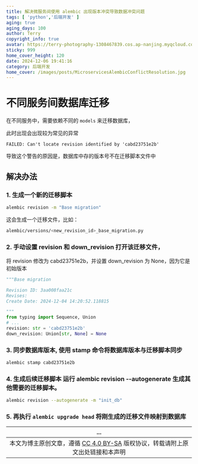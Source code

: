 ```yaml
---
title: 解决微服务间使用 alembic 出现版本冲突导致数据冲突问题
tags: [ 'python','后端开发' ]
aging: true
aging_days: 100
author: Terry
copyright_info: true
avatar: https://terry-photography-1308467839.cos.ap-nanjing.myqcloud.com/icon/logo.svg
sticky: 999
home_cover_height: 120
date: 2024-12-06 19:41:16
category: 后端开发
home_cover: /images/posts/MicroservicesAlembicConflictResolution.jpg
---
```


# 不同服务间数据库迁移

在不同服务中，需要依赖不同的 `models` 来迁移数据库，

此时出现会出现较为常见的异常

```log
FAILED: Can't locate revision identified by 'cabd23751e2b'
```

导致这个警告的原因是，数据库中存的版本号不在迁移脚本文件中

## 解决办法

### 1. 生成一个新的迁移脚本

   ```bash
   alembic revision -m "Base migration"
   ```

这会生成一个迁移文件，比如：

   ```bash
   alembic/versions/<new_revision_id>_base_migration.py
   ```

### 2. 手动设置 revision 和 down_revision 打开该迁移文件，

将 revision 修改为 cabd23751e2b，并设置 down_revision 为 None，因为它是初始版本

   ```python
   """Base migration

   Revision ID: 3aa008faa21c
   Revises:
   Create Date: 2024-12-04 14:20:52.118815

   """
   from typing import Sequence, Union
   # ...
   revision: str = 'cabd23751e2b'
   down_revision: Union[str, None] = None
   ```

### 3. 同步数据库版本, 使用 stamp 命令将数据库版本与迁移脚本同步

   ```bash
   alembic stamp cabd23751e2b
   ```

### 4. 生成后续迁移脚本 运行 alembic revision --autogenerate 生成其他需要的迁移脚本。

   ```bash
   alembic revision --autogenerate -m "init_db"
   ```

### 5. 再执行 `alembic upgrade head` 将刚生成的迁移文件映射到数据库

|                                                      ...                                                      |
|:-------------------------------------------------------------------------------------------------------------:|
| 本文为博主原创文章，遵循 [CC 4.0 BY-SA](https://creativecommons.org/licenses/by-sa/4.0/deed.zh-hans) 版权协议，转载请附上原文出处链接和本声明 |
